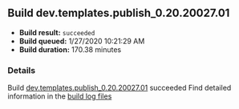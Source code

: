 ## Build dev.templates.publish_0.20.20027.01
- **Build result:** `succeeded`
- **Build queued:** 1/27/2020 10:21:29 AM
- **Build duration:** 170.38 minutes
### Details
Build [dev.templates.publish_0.20.20027.01](https://winappstudio.visualstudio.com/web/build.aspx?pcguid=a4ef43be-68ce-4195-a619-079b4d9834c2&builduri=vstfs%3a%2f%2f%2fBuild%2fBuild%2f32680) succeeded
Find detailed information in the [build log files]()

